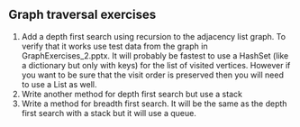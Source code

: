 ## Graph traversal exercises

1. Add a depth first search using recursion to the adjacency list graph. To verify that it works use test data from the graph in GraphExercises_2.pptx. It will probably be fastest to use a HashSet (like a dictionary but only with keys) for the list of visited vertices. However if you want to be sure that the visit order is preserved then you will need to use a List as well.
2. Write another method for depth first search but use a stack
3. Write a method for breadth first search. It will be the same as the depth first search with a stack but it will use a queue.
